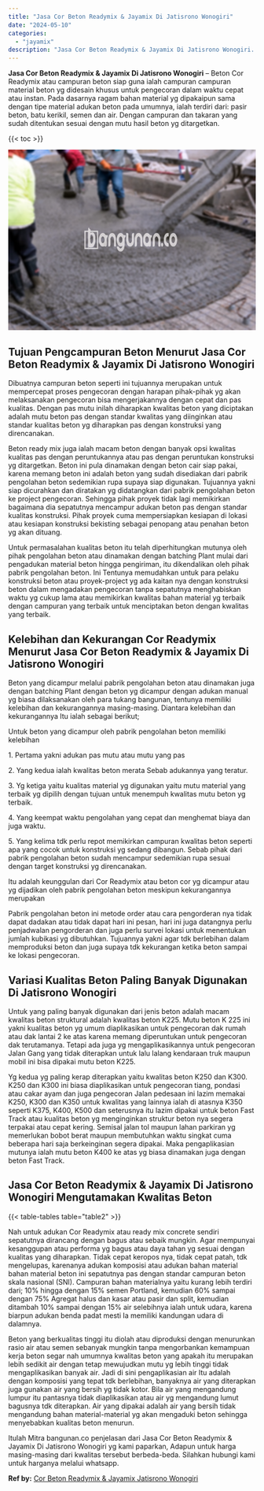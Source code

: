 ```yaml
---
title: "Jasa Cor Beton Readymix & Jayamix Di Jatisrono Wonogiri"
date: "2024-05-10"
categories: 
  - "jayamix"
description: "Jasa Cor Beton Readymix & Jayamix Di Jatisrono Wonogiri. Itulah Mitra bangunan.co penjelasan dari Jasa Cor Beton Readymix & Jayamix Di Jatisrono Wonogiri yg..."
---
```


**Jasa Cor Beton Readymix & Jayamix Di Jatisrono Wonogiri** – Beton Cor Readymix atau campuran beton siap guna ialah campuran campuran material beton yg didesain khusus untuk pengecoran dalam waktu cepat atau instan. Pada dasarnya ragam bahan material yg dipakaipun sama dengan tipe material adukan beton pada umumnya, ialah terdiri dari: pasir beton, batu kerikil, semen dan air. Dengan campuran dan takaran yang sudah ditentukan sesuai dengan mutu hasil beton yg ditargetkan.

{{< toc >}}

![Jasa Cor Beton Readymix & Jayamix Di Jatisrono Wonogiri](/images/jasa-cor-readymix-55.png)

## Tujuan Pengcampuran Beton Menurut Jasa Cor Beton Readymix & Jayamix Di Jatisrono Wonogiri

Dibuatnya campuran beton seperti ini tujuannya merupakan untuk mempercepat proses pengecoran dengan harapan pihak-pihak yg akan melaksanakan pengecoran bisa mengerjakannya dengan cepat dan pas kualitas. Dengan pas mutu inilah diharapkan kwalitas beton yang diciptakan adalah mutu beton pas dengan standar kwalitas yang diinginkan atau standar kualitas beton yg diharapkan pas dengan konstruksi yang direncanakan.

Beton ready mix juga ialah macam beton dengan banyak opsi kwalitas kualitas pas dengan peruntukannya atau pas dengan peruntukan konstruksi yg ditargetkan. Beton ini pula dinamakan dengan beton cair siap pakai, karena memang beton ini adalah beton yang sudah disediakan dari pabrik pengolahan beton sedemikian rupa supaya siap digunakan. Tujuannya yakni siap dicurahkan dan diratakan yg didatangkan dari pabrik pengolahan beton ke project pengecoran. Sehingga pihak proyek tidak lagi memikirkan bagaimana dia sepatutnya mencampur adukan beton pas dengan standar kualitas konstruksi. Pihak proyek cuma mempersiapkan kesiapan di lokasi atau kesiapan konstruksi bekisting sebagai penopang atau penahan beton yg akan dituang.

Untuk permasalahan kualitas beton itu telah diperhitungkan mutunya oleh pihak pengolahan beton atau dinamakan dengan batching Plant mulai dari pengadukan material beton hingga pengiriman, itu dikendalikan oleh pihak pabrik pengolahan beton. Ini Tentunya memudahkan untuk para pelaku konstruksi beton atau proyek-project yg ada kaitan nya dengan konstruksi beton dalam mengadakan pengecoran tanpa sepatutnya menghabiskan waktu yg cukup lama atau memikirkan kwalitas bahan material yg terbaik dengan campuran yang terbaik untuk menciptakan beton dengan kwalitas yang terbaik.

## Kelebihan dan Kekurangan Cor Readymix Menurut Jasa Cor Beton Readymix & Jayamix Di Jatisrono Wonogiri

Beton yang dicampur melalui pabrik pengolahan beton atau dinamakan juga dengan batching Plant dengan beton yg dicampur dengan adukan manual yg biasa dilaksanakan oleh para tukang bangunan, tentunya memiliki kelebihan dan kekurangannya masing-masing. Diantara kelebihan dan kekurangannya Itu ialah sebagai berikut;

Untuk beton yang dicampur oleh pabrik pengolahan beton memiliki kelebihan

1\. Pertama yakni adukan pas mutu atau mutu yang pas

2\. Yang kedua ialah kwalitas beton merata Sebab adukannya yang teratur.

3\. Yg ketiga yaitu kualitas material yg digunakan yaitu mutu material yang terbaik yg dipilih dengan tujuan untuk menempuh kwalitas mutu beton yg terbaik.

4\. Yang keempat waktu pengolahan yang cepat dan menghemat biaya dan juga waktu.

5\. Yang kelima tdk perlu repot memikirkan campuran kwalitas beton seperti apa yang cocok untuk konstruksi yg sedang dibangun. Sebab pihak dari pabrik pengolahan beton sudah mencampur sedemikian rupa sesuai dengan target konstruksi yg direncanakan.

Itu adalah keunggulan dari Cor Readymix atau beton cor yg dicampur atau yg dijadikan oleh pabrik pengolahan beton meskipun kekurangannya merupakan

Pabrik pengolahan beton ini metode order atau cara pengorderan nya tidak dapat dadakan atau tidak dapat hari ini pesan, hari ini juga datangnya perlu penjadwalan pengorderan dan juga perlu survei lokasi untuk menentukan jumlah kubikasi yg dibutuhkan. Tujuannya yakni agar tdk berlebihan dalam memproduksi beton dan juga supaya tdk kekurangan ketika beton sampai ke lokasi pengecoran.

## Variasi Kualitas Beton Paling Banyak Digunakan Di Jatisrono Wonogiri

Untuk yang paling banyak digunakan dari jenis beton adalah macam kwalitas beton struktural adalah kwalitas beton K225. Mutu beton K 225 ini yakni kualitas beton yg umum diaplikasikan untuk pengecoran dak rumah atau dak lantai 2 ke atas karena memang diperuntukan untuk pengecoran dak terutamanya. Tetapi ada juga yg mengaplikasikannya untuk pengecoran Jalan Gang yang tidak diterapkan untuk lalu lalang kendaraan truk maupun mobil ini bisa dipakai mutu beton K225.

Yg kedua yg paling kerap diterapkan yaitu kwalitas beton K250 dan K300. K250 dan K300 ini biasa diaplikasikan untuk pengecoran tiang, pondasi atau cakar ayam dan juga pengecoran Jalan pedesaan ini lazim memakai K250, K300 dan K350 untuk kwalitas yang lainnya ialah di atasnya K350 seperti K375, K400, K500 dan seterusnya itu lazim dipakai untuk beton Fast Track atau kualitas beton yg menginginkan struktur beton nya segera terpakai atau cepat kering. Semisal jalan tol maupun lahan parkiran yg memerlukan bobot berat maupun membutuhkan waktu singkat cuma beberapa hari saja berkeinginan segera dipakai. Maka pengaplikasian mutunya ialah mutu beton K400 ke atas yg biasa dinamakan juga dengan beton Fast Track.

## Jasa Cor Beton Readymix & Jayamix Di Jatisrono Wonogiri Mengutamakan Kwalitas Beton

{{< table-tables table="table2" >}}

Nah untuk adukan Cor Readymix atau ready mix concrete sendiri sepatutnya dirancang dengan bagus atau sebaik mungkin. Agar mempunyai kesanggupan atau performa yg bagus atau daya tahan yg sesuai dengan kualitas yang diharapkan. Tidak cepat keropos nya, tidak cepat patah, tdk mengelupas, karenanya adukan komposisi atau adukan bahan material bahan material beton ini sepatutnya pas dengan standar campuran beton skala nasional (SNI). Campuran bahan materialnya yaitu kurang lebih terdiri dari; 10% hingga dengan 15% semen Portland, kemudian 60% sampai dengan 75% Agregat halus dan kasar atau pasir dan split, kemudian ditambah 10% sampai dengan 15% air selebihnya ialah untuk udara, karena biarpun adukan benda padat mesti Ia memiliki kandungan udara di dalamnya.

Beton yang berkualitas tinggi itu diolah atau diproduksi dengan menurunkan rasio air atau semen sebanyak mungkin tanpa mengorbankan kemampuan kerja beton segar nah umumnya kwalitas beton yang apakah itu merupakan lebih sedikit air dengan tetap mewujudkan mutu yg lebih tinggi tidak mengaplikasikan banyak air. Jadi di sini pengaplikasian air Itu adalah dengan komposisi yang tepat tdk berlebihan, banyaknya air yang diterapkan juga gunakan air yang bersih yg tidak kotor. Bila air yang mengandung lumpur itu pantasnya tidak diaplikasikan atau air yg mengandung lumut bagusnya tdk diterapkan. Air yang dipakai adalah air yang bersih tidak mengandung bahan material-material yg akan mengaduki beton sehingga menyebabkan kualitas beton menurun.

Itulah Mitra bangunan.co penjelasan dari Jasa Cor Beton Readymix & Jayamix Di Jatisrono Wonogiri yg kami paparkan, Adapun untuk harga masing-masing dari kwalitas tersebut berbeda-beda. Silahkan hubungi kami untuk harganya melalui whatsapp.

**Ref by:** [Cor Beton Readymix & Jayamix Jatisrono Wonogiri](https://id.wikipedia.org/wiki/Cor)
